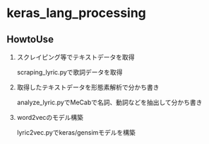 # keras_lang_processing

## HowtoUse

1. スクレイピング等でテキストデータを取得

    scraping_lyric.pyで歌詞データを取得

1. 取得したテキストデータを形態素解析で分かち書き
    
    analyze_lyric.pyでMeCabで名詞、動詞などを抽出して分かち書き

1. word2vecのモデル構築
    
    lyric2vec.pyでkeras/gensimモデルを構築
